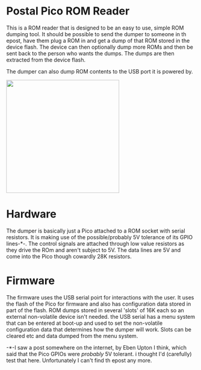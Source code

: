 # Postal Pico ROM Reader

This is a ROM reader that is designed to be an easy to use, simple ROM dumping tool.
It should be possible to send the dumper to someone in th epost, have them plug a ROM in and get
a dump of that ROM stored in the device flash. The device can then optionally dump
more ROMs and then be sent back to the person who wants the dumps. The dumps are then extracted from the 
device flash.

The dumper can also dump ROM contents to the USB port it is powered by.

<img src="https://user-images.githubusercontent.com/31587992/214004005-6004db27-6815-4894-b707-9b3878e415d8.jpg" width="300" />

Hardware
========

The dumper is basically just a Pico attached to a ROM socket with serial resistors. It is making use of the 
possible/probably 5V tolerance of its GPIO lines-*-. The control signals are attached through low value 
resistors as they drive the ROm and aren't subject to 5V. The data lines are 5V and come into the Pico
though cowardly 28K resistors. 

Firmware
========

The firmware uses the USB serial poirt for interactions with the user. It uses the flash of the Pico for firmware 
and also has configuration data stored in part of the flash. ROM dumps stored in several 'slots' of 16K each so
an external non-volatile device isn't needed.
the USB serial has a menu system that can be entered at boot-up and used to set the non-volatile
configuration data that determines how the dumper will work. Slots can be cleared etc and data dumped from the menu
system.



-*-I saw a post somewhere on the internet, by Eben Upton I think, which said that the Pico GPIOs were *probably*
5V tolerant. i thought I'd (carefully) test that here. Unfortunately I can't find th epost any more.
